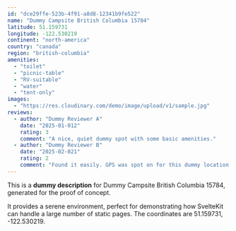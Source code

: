 ```yaml
---
id: "dce29ffe-523b-4f91-a8d8-12341b9fe522"
name: "Dummy Campsite British Columbia 15784"
latitude: 51.159731
longitude: -122.530219
continent: "north-america"
country: "canada"
region: "british-columbia"
amenities:
  - "toilet"
  - "picnic-table"
  - "RV-suitable"
  - "water"
  - "tent-only"
images:
  - "https://res.cloudinary.com/demo/image/upload/v1/sample.jpg"
reviews:
  - author: "Dummy Reviewer A"
    date: "2025-01-012"
    rating: 3
    comment: "A nice, quiet dummy spot with some basic amenities."
  - author: "Dummy Reviewer B"
    date: "2025-02-021"
    rating: 2
    comment: "Found it easily. GPS was spot on for this dummy location."
---
```


This is a **dummy description** for Dummy Campsite British Columbia 15784, generated for the proof of concept.

It provides a serene environment, perfect for demonstrating how SvelteKit can handle a large number of static pages. The coordinates are 51.159731, -122.530219.
